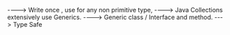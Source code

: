 ----> Write once , use for any non primitive type,
----> Java Collections extensively use Generics.
----> Generic class / Interface and method.
---> Type Safe
